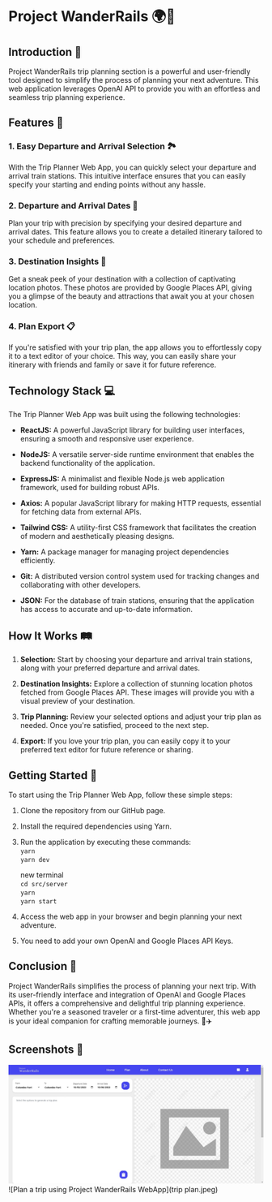 # Project WanderRails 🌍🚆

## Introduction 🌟

Project WanderRails trip planning section is a powerful and user-friendly tool designed to simplify the process of planning your next adventure. This web application leverages OpenAI API to provide you with an effortless and seamless trip planning experience.

## Features 🚀

### 1. Easy Departure and Arrival Selection 🏞️

With the Trip Planner Web App, you can quickly select your departure and arrival train stations. This intuitive interface ensures that you can easily specify your starting and ending points without any hassle.

### 2. Departure and Arrival Dates 📅

Plan your trip with precision by specifying your desired departure and arrival dates. This feature allows you to create a detailed itinerary tailored to your schedule and preferences.

### 3. Destination Insights 📸

Get a sneak peek of your destination with a collection of captivating location photos. These photos are provided by Google Places API, giving you a glimpse of the beauty and attractions that await you at your chosen location.

### 4. Plan Export 📋

If you're satisfied with your trip plan, the app allows you to effortlessly copy it to a text editor of your choice. This way, you can easily share your itinerary with friends and family or save it for future reference.

## Technology Stack 💻

The Trip Planner Web App was built using the following technologies:

- **ReactJS:** A powerful JavaScript library for building user interfaces, ensuring a smooth and responsive user experience.

- **NodeJS:** A versatile server-side runtime environment that enables the backend functionality of the application.

- **ExpressJS:** A minimalist and flexible Node.js web application framework, used for building robust APIs.

- **Axios:** A popular JavaScript library for making HTTP requests, essential for fetching data from external APIs.

- **Tailwind CSS:** A utility-first CSS framework that facilitates the creation of modern and aesthetically pleasing designs.

- **Yarn:** A package manager for managing project dependencies efficiently.

- **Git:** A distributed version control system used for tracking changes and collaborating with other developers.

- **JSON:** For the database of train stations, ensuring that the application has access to accurate and up-to-date information.

## How It Works 🛤️

1. **Selection:** Start by choosing your departure and arrival train stations, along with your preferred departure and arrival dates.

2. **Destination Insights:** Explore a collection of stunning location photos fetched from Google Places API. These images will provide you with a visual preview of your destination.

3. **Trip Planning:** Review your selected options and adjust your trip plan as needed. Once you're satisfied, proceed to the next step.

4. **Export:** If you love your trip plan, you can easily copy it to your preferred text editor for future reference or sharing.

## Getting Started 🚀

To start using the Trip Planner Web App, follow these simple steps:

1. Clone the repository from our GitHub page.

2. Install the required dependencies using Yarn.

3. Run the application by executing these commands:<br/>
	`yarn`<br/>
	`yarn dev`<br/>
	
	new terminal<br/>
	`cd src/server`<br/>
	`yarn`<br/>
	`yarn start`<br/>

4. Access the web app in your browser and begin planning your next adventure.
5. You need to add your own OpenAI and Google Places API Keys.

## Conclusion 🌄

Project WanderRails simplifies the process of planning your next trip. With its user-friendly interface and integration of OpenAI and Google Places APIs, it offers a comprehensive and delightful trip planning experience. Whether you're a seasoned traveler or a first-time adventurer, this web app is your ideal companion for crafting memorable journeys. 🌟✈️

## Screenshots 📸

![UI of Project WanderRails WebApp](ui.jpeg)
![Plan a trip using Project WanderRails WebApp](trip plan.jpeg)
